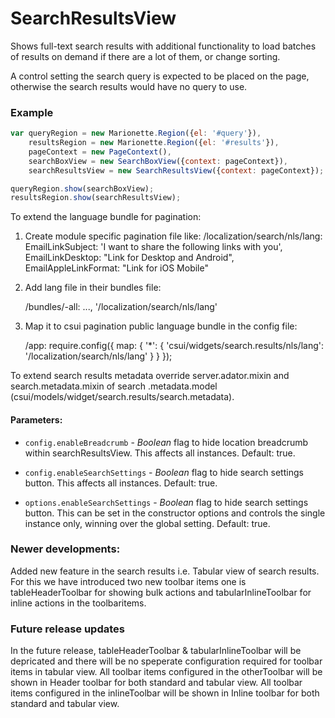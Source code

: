 # SearchResultsView

Shows full-text search results with additional functionality to load batches
of results on demand if there are a lot of them, or change sorting.

A control setting the search query is expected to be placed on the page,
otherwise the search results would have no query to use.

### Example

```javascript
var queryRegion = new Marionette.Region({el: '#query'}),
    resultsRegion = new Marionette.Region({el: '#results'}),
    pageContext = new PageContext(),
    searchBoxView = new SearchBoxView({context: pageContext}),
    searchResultsView = new SearchResultsView({context: pageContext});

queryRegion.show(searchBoxView);
resultsRegion.show(searchResultsView);
```

To extend the language bundle for pagination:
 1. Create module specific pagination file like:
     <module name>/localization/search/nls/lang:
        EmailLinkSubject: 'I want to share the following links with you',
        EmailLinkDesktop: "Link for Desktop and Android",
        EmailAppleLinkFormat: "Link for iOS Mobile"

 2. Add lang file in their bundles file:

     <module name>/bundles/<module>-all:
        ...,
        '<module name>/localization/search/nls/lang'

 3. Map it to csui pagination public language bundle in the config file:

     /app:
         require.config({
           map: {
             '*': {
                'csui/widgets/search.results/nls/lang': '<module name>/localization/search/nls/lang'
             }
           }
         });

To extend search results metadata override server.adator.mixin and search.metadata.mixin of search
.metadata.model (csui/models/widget/search.results/search.metadata).

#### Parameters:
* `config.enableBreadcrumb` - *Boolean* flag to hide location breadcrumb within searchResultsView. This affects  all instances.
Default: true.

* `config.enableSearchSettings` - *Boolean* flag to hide search settings button. This affects all instances.
Default: true.

* `options.enableSearchSettings` - *Boolean* flag to hide search settings button. This can be set in the constructor options and controls the single instance only, winning over the global setting.
Default: true.

### Newer developments:
Added new feature in the search results i.e. Tabular view of search results.
For this we have introduced two new toolbar items one is tableHeaderToolbar for showing bulk
actions and tabularInlineToolbar for inline actions in the toolbaritems.

### Future release updates
In the future release, tableHeaderToolbar & tabularInlineToolbar will be depricated and there will be no speperate configuration required for toolbar items in tabular view. 
All toolbar items configured in the otherToolbar will be shown in Header toolbar for both standard and tabular view.
All toolbar items configured in the inlineToolbar will be shown in Inline toolbar for both standard and tabular view.